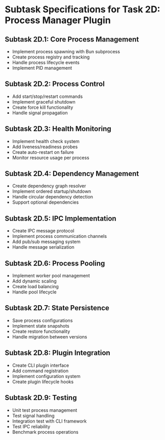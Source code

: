 # Subtask Specifications for Task 2D: Process Manager Plugin

## Subtask 2D.1: Core Process Management
- Implement process spawning with Bun subprocess
- Create process registry and tracking
- Handle process lifecycle events
- Implement PID management

## Subtask 2D.2: Process Control
- Add start/stop/restart commands
- Implement graceful shutdown
- Create force kill functionality
- Handle signal propagation

## Subtask 2D.3: Health Monitoring
- Implement health check system
- Add liveness/readiness probes
- Create auto-restart on failure
- Monitor resource usage per process

## Subtask 2D.4: Dependency Management
- Create dependency graph resolver
- Implement ordered startup/shutdown
- Handle circular dependency detection
- Support optional dependencies

## Subtask 2D.5: IPC Implementation
- Create IPC message protocol
- Implement process communication channels
- Add pub/sub messaging system
- Handle message serialization

## Subtask 2D.6: Process Pooling
- Implement worker pool management
- Add dynamic scaling
- Create load balancing
- Handle pool lifecycle

## Subtask 2D.7: State Persistence
- Save process configurations
- Implement state snapshots
- Create restore functionality
- Handle migration between versions

## Subtask 2D.8: Plugin Integration
- Create CLI plugin interface
- Add command registration
- Implement configuration system
- Create plugin lifecycle hooks

## Subtask 2D.9: Testing
- Unit test process management
- Test signal handling
- Integration test with CLI framework
- Test IPC reliability
- Benchmark process operations